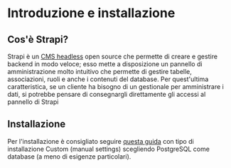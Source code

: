 # Introduzione e installazione

## Cos'è Strapi?

Strapi è un [CMS headless](https://www.contentful.com/r/knowledgebase/what-is-headless-cms/) open source che permette di creare e gestire backend in modo veloce; esso mette a disposizione un pannello di amministrazione molto intuitivo che permette di gestire tabelle, associazioni, ruoli e anche i contenuti del database. Per quest'ultima caratteristica, se un cliente ha bisogno di un gestionale per amministrare i dati, si potrebbe pensare di consegnargli direttamente gli accessi al pannello di Strapi

## Installazione

Per l'installazione è consigliato seguire [questa guida](https://docs.strapi.io/developer-docs/latest/setup-deployment-guides/installation/cli.html#preparing-the-installation) con tipo di installazione Custom (manual settings) scegliendo PostgreSQL come database (a meno di esigenze particolari).
